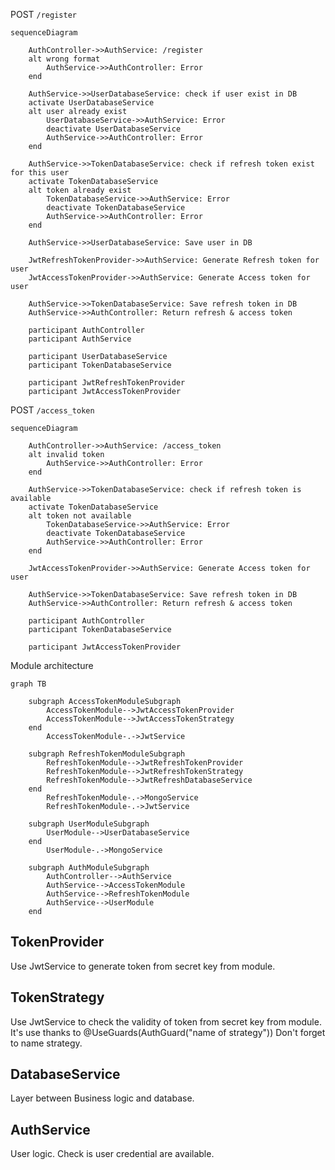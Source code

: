 
POST `/register`
```mermaid
sequenceDiagram

    AuthController->>AuthService: /register
    alt wrong format
        AuthService->>AuthController: Error
    end

    AuthService->>UserDatabaseService: check if user exist in DB
    activate UserDatabaseService
    alt user already exist
        UserDatabaseService->>AuthService: Error
        deactivate UserDatabaseService
        AuthService->>AuthController: Error
    end

    AuthService->>TokenDatabaseService: check if refresh token exist for this user
    activate TokenDatabaseService
    alt token already exist
        TokenDatabaseService->>AuthService: Error
        deactivate TokenDatabaseService
        AuthService->>AuthController: Error
    end

    AuthService->>UserDatabaseService: Save user in DB

    JwtRefreshTokenProvider->>AuthService: Generate Refresh token for user
    JwtAccessTokenProvider->>AuthService: Generate Access token for user

    AuthService->>TokenDatabaseService: Save refresh token in DB
    AuthService->>AuthController: Return refresh & access token
        
    participant AuthController
    participant AuthService

    participant UserDatabaseService
    participant TokenDatabaseService

    participant JwtRefreshTokenProvider
    participant JwtAccessTokenProvider
```


POST `/access_token`

```mermaid
sequenceDiagram

    AuthController->>AuthService: /access_token
    alt invalid token
        AuthService->>AuthController: Error
    end

    AuthService->>TokenDatabaseService: check if refresh token is available
    activate TokenDatabaseService
    alt token not available
        TokenDatabaseService->>AuthService: Error
        deactivate TokenDatabaseService
        AuthService->>AuthController: Error
    end

    JwtAccessTokenProvider->>AuthService: Generate Access token for user

    AuthService->>TokenDatabaseService: Save refresh token in DB
    AuthService->>AuthController: Return refresh & access token
        
    participant AuthController
    participant TokenDatabaseService

    participant JwtAccessTokenProvider
```

Module architecture


```mermaid
graph TB

    subgraph AccessTokenModuleSubgraph
        AccessTokenModule-->JwtAccessTokenProvider
        AccessTokenModule-->JwtAccessTokenStrategy
    end
        AccessTokenModule-.->JwtService

    subgraph RefreshTokenModuleSubgraph
        RefreshTokenModule-->JwtRefreshTokenProvider
        RefreshTokenModule-->JwtRefreshTokenStrategy
        RefreshTokenModule-->JwtRefreshDatabaseService
    end
        RefreshTokenModule-.->MongoService
        RefreshTokenModule-.->JwtService

    subgraph UserModuleSubgraph
        UserModule-->UserDatabaseService
    end
        UserModule-.->MongoService

    subgraph AuthModuleSubgraph
        AuthController-->AuthService
        AuthService-->AccessTokenModule
        AuthService-->RefreshTokenModule
        AuthService-->UserModule
    end
```

## TokenProvider

Use JwtService to generate token from secret key from module.

## TokenStrategy

Use JwtService to check the validity of token from secret key from module.
It's use thanks to @UseGuards(AuthGuard("name of strategy"))
Don't forget to name strategy.

## DatabaseService

Layer between Business logic and database.

## AuthService

User logic. Check is user credential are available.

